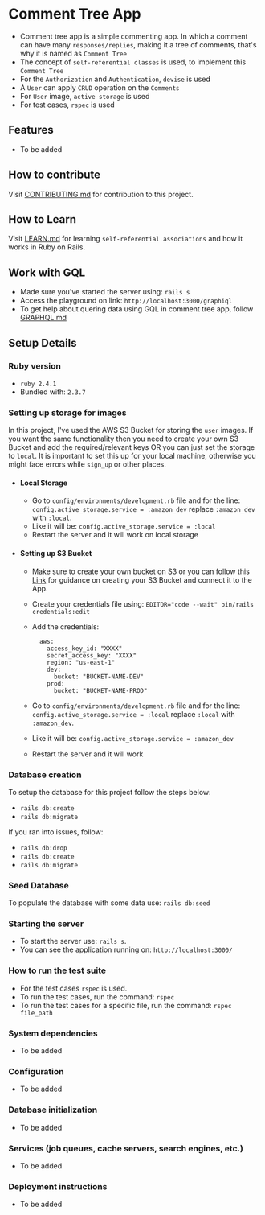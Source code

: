 # Comment Tree App
- Comment tree app is a simple commenting app. In which a comment can have many `responses/replies`, making it a tree of comments, that's why it is named as `Comment Tree`
- The concept of `self-referential classes` is used, to implement this `Comment Tree`
- For the `Authorization` and `Authentication`, `devise` is used
- A `User` can apply `CRUD` operation on the `Comments`
- For `User` image, `active storage` is used
- For test cases, `rspec` is used

## Features
- To be added

## How to contribute
Visit [CONTRIBUTING.md](https://github.com/ShehrozIrfan/comment_tree_app/blob/master/CONTRIBUTING.md) for contribution to this project.

## How to Learn
Visit [LEARN.md](https://github.com/ShehrozIrfan/comment_tree_app/blob/master/LEARN.md) for learning `self-referential associations` and how it works in Ruby on Rails.

## Work with GQL
- Made sure you've started the server using: `rails s`
- Access the playground on link: `http://localhost:3000/graphiql`
- To get help about quering data using GQL in comment tree app, follow [GRAPHQL.md](https://github.com/ShehrozIrfan/comment_tree_app/blob/master/GRAPHQL.md)


## Setup Details

### Ruby version
- `ruby 2.4.1`
- Bundled with: `2.3.7`

### Setting up storage for images
In this project, I've used the AWS S3 Bucket for storing the `user` images. If you want the same functionality then you need to create your own S3 Bucket and add the required/relevant keys OR you can just set the storage to `local`. It is important to set this up for your local machine, otherwise you might face errors while `sign_up` or other places.

- #### Local Storage
  - Go to `config/environments/development.rb` file and for the line: `config.active_storage.service = :amazon_dev` replace `:amazon_dev` with `:local`.
  - Like it will be: `config.active_storage.service = :local`
  - Restart the server and it will work on local storage

- #### Setting up S3 Bucket
  - Make sure to create your own bucket on S3 or you can follow this [Link](https://medium.com/@rmg007/rails-6-0-upload-images-using-active-storage-and-amazon-simple-storage-service-amazon-s3-36861c03dc4a) for guidance on creating your S3 Bucket and connect it to the App.
  - Create your credentials file using: `EDITOR="code --wait" bin/rails credentials:edit`
  - Add the credentials: 
 
    ``` 
      aws:
        access_key_id: "XXXX"
        secret_access_key: "XXXX"
        region: "us-east-1"
        dev:
          bucket: "BUCKET-NAME-DEV"
        prod:
          bucket: "BUCKET-NAME-PROD"
     ```
  - Go to `config/environments/development.rb` file and for the line: `config.active_storage.service = :local` replace `:local` with `:amazon_dev`.
  - Like it will be: `config.active_storage.service = :amazon_dev`
  - Restart the server and it will work

### Database creation
To setup the database for this project follow the steps below:
- `rails db:create`
- `rails db:migrate`

If you ran into issues, follow:
- `rails db:drop`
- `rails db:create`
- `rails db:migrate`

### Seed Database
To populate the database with some data use:
`rails db:seed`

### Starting the server
- To start the server use: `rails s`.
- You can see the application running on: `http://localhost:3000/`

### How to run the test suite
- For the test cases `rspec` is used.
- To run the test cases, run the command: `rspec`
- To run the test cases for a specific file, run the command: `rspec file_path`

### System dependencies
- To be added

### Configuration
- To be added

### Database initialization
- To be added

### Services (job queues, cache servers, search engines, etc.)
- To be added

### Deployment instructions
- To be added
